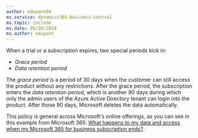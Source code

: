 ```yaml
---
author: edupont04
ms.service: dynamics365-business-central
ms.topic: include
ms.date: 05/28/2020
ms.author: edupont
---
```

When a trial or a subscription expires, two special periods kick in: 

- *Grace period*
- *Data retention period*

The *grace period* is a period of 30 days when the customer can still access the product without any restrictions. After the grace period, the subscription enters the *data retention period*, which is another 90 days during which only the admin users of the Azure Active Directory tenant can login into the product. After those 90 days, Microsoft deletes the data automatically.  

This policy is general across Microsoft's online offerings, as you can see in this example from Microsoft 365: [What happens to my data and access when my Microsoft 365 for business subscription ends?](/microsoft-365/commerce/subscriptions/what-if-my-subscription-expires?view=o365-worldwide).  

